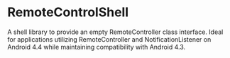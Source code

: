RemoteControlShell
==================
A shell library to provide an empty RemoteController class interface. Ideal for applications utilizing RemoteController and NotificationListener on Android 4.4 while maintaining compatibility with Android 4.3.
